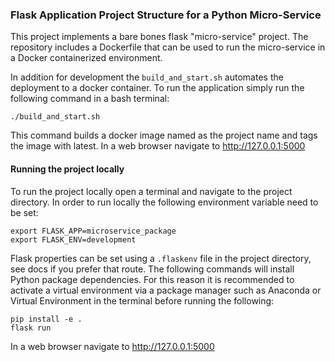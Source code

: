 ### Flask Application Project Structure for a Python Micro-Service

This project implements a bare bones flask "micro-service" project. The repository includes a Dockerfile that can be used to run the micro-service in a Docker containerized environment.

In addition for development the `build_and_start.sh` automates the deployment to a docker container. To run the application simply run the following command in a bash terminal:

```buildoutcfg
./build_and_start.sh
```
This command builds a docker image named as the project name and tags the image with latest. In a web browser navigate to http://127.0.0.1:5000

#### Running the project locally
To run the project locally open a terminal and navigate to the project directory. In order to run locally the following environment variable need to be set:
```buildoutcfg
export FLASK_APP=microservice_package
export FLASK_ENV=development
```
Flask properties can be set using a `.flaskenv` file in the project directory, see docs if you prefer that route. The following commands will install Python package dependencies. For this reason it is recommended to activate a virtual environment via a package manager such as Anaconda or Virtual Environment in the terminal before running the following:

```buildoutcfg
pip install -e .
flask run 
``` 
In a web browser navigate to http://127.0.0.1:5000